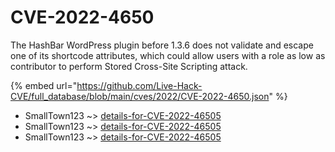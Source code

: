 # CVE-2022-4650

The HashBar WordPress plugin before 1.3.6 does not validate and escape one of its shortcode attributes, which could allow users with a role as low as contributor to perform Stored Cross-Site Scripting attack.

{% embed url="https://github.com/Live-Hack-CVE/full_database/blob/main/cves/2022/CVE-2022-4650.json" %}


* SmallTown123 ~> [details-for-CVE-2022-46505](https://www.alice-snow.ru/2022/database/cve-2022-4650/details-for-cve-2022-46505-smalltown123)
* SmallTown123 ~> [details-for-CVE-2022-46505](https://www.alice-snow.ru/2022/database/cve-2022-4650/details-for-cve-2022-46505-smalltown123)
* SmallTown123 ~> [details-for-CVE-2022-46505](https://www.alice-snow.ru/2022/database/cve-2022-4650/details-for-cve-2022-46505-smalltown123)
